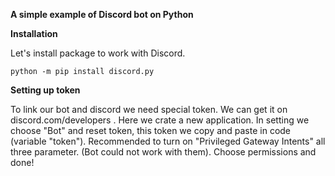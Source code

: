 ****A simple example of Discord bot on Python****

**Installation** 

Let's install package to work with Discord.

```python -m pip install discord.py```

**Setting up token**

To link our bot and discord we need special token. We can get it on discord.com/developers . Here we crate a new application. In setting we choose "Bot" and reset token, this token we copy and paste in code (variable "token").
Recommended to turn on "Privileged Gateway Intents" all three parameter. (Bot could not work with them). Choose permissions and done!
